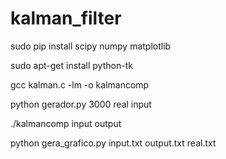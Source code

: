 # kalman_filter


sudo pip install scipy numpy matplotlib

sudo apt-get install python-tk

gcc kalman.c -lm -o kalmancomp

python gerador.py 3000 real input

./kalmancomp input output

python gera_grafico.py input.txt output.txt real.txt 
